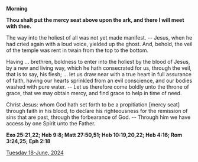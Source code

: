 **Morning**

**Thou shalt put the mercy seat above upon the ark, and there I will meet with thee.**
 
The way into the holiest of all was not yet made manifest. -- Jesus, when he had cried again with a loud voice, yielded up the ghost. And, behold, the veil of the temple was rent in twain from the top to the bottom.
 
Having ... brethren, boldness to enter into the holiest by the blood of Jesus, by a new and living way, which he hath consecrated for us, through the veil, that is to say, his flesh; ... let us draw near with a true heart in full assurance of faith, having our hearts sprinkled from an evil conscience, and our bodies washed with pure water. -- Let us therefore come boldly unto the throne of grace, that we may obtain mercy, and find grace to help in time of need.
 
Christ Jesus: whom God hath set forth to be a propitiation [mercy seat] through faith in his blood, to declare his righteousness for the remission of sins that are past, through the forbearance of God. -- Through him we have access by one Spirit unto the Father.  

**Exo 25:21,22; Heb 9:8; Matt 27:50,51; Heb 10:19,20,22; Heb 4:16; Rom 3:24,25; Eph 2:18**

[Tuesday 18-June, 2024](https://t.me/daily_light)
